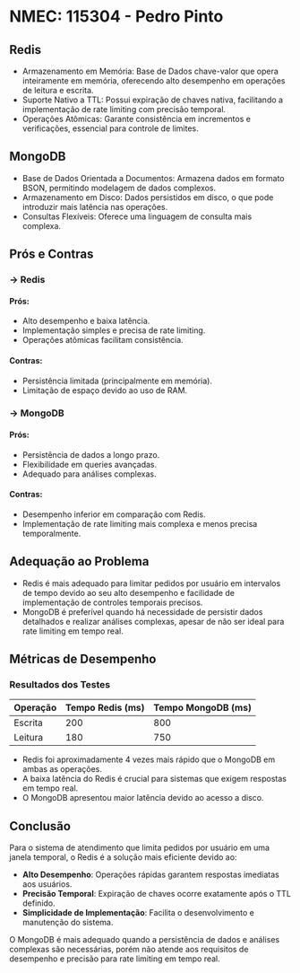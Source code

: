 # NMEC: 115304 - Pedro Pinto

## Redis

 - Armazenamento em Memória: Base de Dados chave-valor que opera inteiramente em memória, oferecendo alto desempenho em operações de leitura e escrita.
 - Suporte Nativo a TTL: Possui expiração de chaves nativa, facilitando a implementação de rate limiting com precisão temporal.
 - Operações Atômicas: Garante consistência em incrementos e verificações, essencial para controle de limites.

## MongoDB

 - Base de Dados Orientada a Documentos: Armazena dados em formato BSON, permitindo modelagem de dados complexos.
 - Armazenamento em Disco: Dados persistidos em disco, o que pode introduzir mais latência nas operações.
 - Consultas Flexíveis: Oferece uma linguagem de consulta mais complexa.

## Prós e Contras
### -> Redis

#### Prós:

 - Alto desempenho e baixa latência.
 - Implementação simples e precisa de rate limiting.
 - Operações atômicas facilitam consistência.

#### Contras:

 - Persistência limitada (principalmente em memória).
 - Limitação de espaço devido ao uso de RAM.


### -> MongoDB

#### Prós:

 - Persistência de dados a longo prazo.
 - Flexibilidade em queries avançadas.
 - Adequado para análises complexas.

#### Contras:

 - Desempenho inferior em comparação com Redis.
 - Implementação de rate limiting mais complexa e menos precisa temporalmente.

## Adequação ao Problema

- Redis é mais adequado para limitar pedidos por usuário em intervalos de tempo devido ao seu alto desempenho e facilidade de implementação de controles temporais precisos.
- MongoDB é preferível quando há necessidade de persistir dados detalhados e realizar análises complexas, apesar de não ser ideal para rate limiting em tempo real.

## Métricas de Desempenho

### Resultados dos Testes

| Operação | Tempo Redis (ms) | Tempo MongoDB (ms) |
|----------|------------------|--------------------|
| Escrita  | 200              | 800                |
| Leitura  | 180              | 750                |

- Redis foi aproximadamente 4 vezes mais rápido que o MongoDB em ambas as operações.
- A baixa latência do Redis é crucial para sistemas que exigem respostas em tempo real.
- O MongoDB apresentou maior latência devido ao acesso a disco.

## Conclusão

Para o sistema de atendimento que limita pedidos por usuário em uma janela temporal, o Redis é a solução mais eficiente devido ao:

- **Alto Desempenho**: Operações rápidas garantem respostas imediatas aos usuários.
- **Precisão Temporal**: Expiração de chaves ocorre exatamente após o TTL definido.
- **Simplicidade de Implementação**: Facilita o desenvolvimento e manutenção do sistema.

O MongoDB é mais adequado quando a persistência de dados e análises complexas são necessárias, porém não atende aos requisitos de desempenho e precisão para rate limiting em tempo real.
